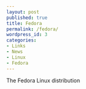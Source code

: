 ```yaml
---
layout: post
published: true
title: Fedora
permalink: /fedora/
wordpress_id: 3
categories:
- Links
- News
- Linux
- Fedora
---
```



The Fedora Linux distribution
